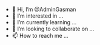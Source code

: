 - 👋 Hi, I’m @AdminGasman
- 👀 I’m interested in ...
- 🌱 I’m currently learning ...
- 💞️ I’m looking to collaborate on ...
- 📫 How to reach me ...

<!---
AdminGasman/AdminGasman is a ✨ special ✨ repository because its `README.md` (this file) appears on your GitHub profile.
You can click the Preview link to take a look at your changes.
--->
